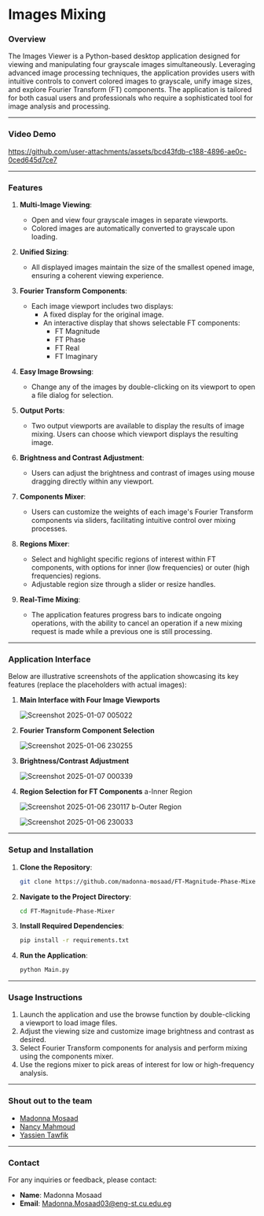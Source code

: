 # Images Mixing

### **Overview**
The Images Viewer is a Python-based desktop application designed for viewing and manipulating four grayscale images simultaneously. Leveraging advanced image processing techniques, the application provides users with intuitive controls to convert colored images to grayscale, unify image sizes, and explore Fourier Transform (FT) components. The application is tailored for both casual users and professionals who require a sophisticated tool for image analysis and processing.

---
### **Video Demo**
   https://github.com/user-attachments/assets/bcd43fdb-c188-4896-ae0c-0ced645d7ce7
   
---

### **Features**

1. **Multi-Image Viewing**:
   - Open and view four grayscale images in separate viewports.
   - Colored images are automatically converted to grayscale upon loading.

2. **Unified Sizing**:
   - All displayed images maintain the size of the smallest opened image, ensuring a coherent viewing experience.

3. **Fourier Transform Components**:
   - Each image viewport includes two displays:
     - A fixed display for the original image.
     - An interactive display that shows selectable FT components: 
       - FT Magnitude
       - FT Phase
       - FT Real
       - FT Imaginary

4. **Easy Image Browsing**:
   - Change any of the images by double-clicking on its viewport to open a file dialog for selection.

5. **Output Ports**:
   - Two output viewports are available to display the results of image mixing. Users can choose which viewport displays the resulting image.

6. **Brightness and Contrast Adjustment**:
   - Users can adjust the brightness and contrast of images using mouse dragging directly within any viewport.

7. **Components Mixer**:
   - Users can customize the weights of each image's Fourier Transform components via sliders, facilitating intuitive control over mixing processes.

8. **Regions Mixer**:
   - Select and highlight specific regions of interest within FT components, with options for inner (low frequencies) or outer (high frequencies) regions.
   - Adjustable region size through a slider or resize handles.

9. **Real-Time Mixing**:
   - The application features progress bars to indicate ongoing operations, with the ability to cancel an operation if a new mixing request is made while a previous one is still processing.

---

### **Application Interface**
Below are illustrative screenshots of the application showcasing its key features (replace the placeholders with actual images):

1. **Main Interface with Four Image Viewports**
   
   ![Screenshot 2025-01-07 005022](https://github.com/user-attachments/assets/ad4227fe-94de-49d4-b67d-933e2159e7ef)

2. **Fourier Transform Component Selection**
   
   ![Screenshot 2025-01-06 230255](https://github.com/user-attachments/assets/6dab3dc0-1eb7-4817-b60c-b965105dfcef)

3. **Brightness/Contrast Adjustment**
   
   ![Screenshot 2025-01-07 000339](https://github.com/user-attachments/assets/b65d1fe5-7ff8-4648-ac90-9015cc1300a7)
   
4. **Region Selection for FT Components**
   a-Inner Region
   
   ![Screenshot 2025-01-06 230117](https://github.com/user-attachments/assets/5469e2ae-6caa-4e11-882c-b36fb72628ae)
   b-Outer Region
   
   ![Screenshot 2025-01-06 230033](https://github.com/user-attachments/assets/00268d84-ff44-4d3e-b4be-91b603477dd1)


---

### **Setup and Installation**
1. **Clone the Repository**:
   ```bash
   git clone https://github.com/madonna-mosaad/FT-Magnitude-Phase-Mixer.git
   ```
2. **Navigate to the Project Directory**:
   ```bash
   cd FT-Magnitude-Phase-Mixer
   ```
3. **Install Required Dependencies**:
   ```bash
   pip install -r requirements.txt
   ```
4. **Run the Application**:
   ```bash
   python Main.py
   ```

---

### **Usage Instructions**
1. Launch the application and use the browse function by double-clicking a viewport to load image files.
2. Adjust the viewing size and customize image brightness and contrast as desired.
3. Select Fourier Transform components for analysis and perform mixing using the components mixer.
4. Use the regions mixer to pick areas of interest for low or high-frequency analysis.

---

### **Shout out to the team**

- [Madonna Mosaad](https://github.com/madonna-mosaad)
- [Nancy Mahmoud](https://github.com/nancymahmoud1)
- [Yassien Tawfik](https://github.com/YassienTawfikk)

---

### **Contact**
For any inquiries or feedback, please contact:
- **Name**: Madonna Mosaad
- **Email**: [Madonna.Mosaad03@eng-st.cu.edu.eg](mailto:Madonna.Mosaad03@eng-st.cu.edu.eg)
